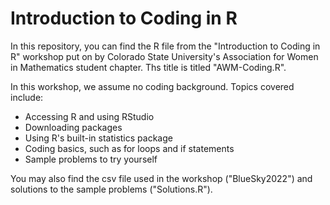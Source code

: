# Introduction to Coding in R
In this repository, you can find the R file from the "Introduction to Coding in R" workshop put on by Colorado State University's Association for Women in Mathematics student chapter. Ths title is titled "AWM-Coding.R".

In this workshop, we assume no coding background. Topics covered include:
* Accessing R and using RStudio
* Downloading packages
* Using R's built-in statistics package
* Coding basics, such as for loops and if statements
* Sample problems to try yourself

You may also find the csv file used in the workshop ("BlueSky2022") and solutions to the sample problems ("Solutions.R").
